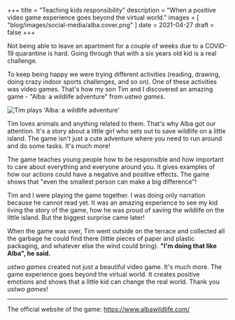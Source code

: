 +++
title = "Teaching kids responsibility"
description = "When a positive video game experience goes beyond the virtual world."
images = [
  "blog/images/social-media/alba.cover.png"
]
date = 2021-04-27
draft = false
+++

Not being able to leave an apartment for a couple of weeks due to a COVID-19
quarantine is hard. Going through that with a six years old kid is a real
challenge.

To keep being happy we were trying different activities (reading, drawing,
doing crazy indoor sports challenges, and so on). One of these activities was
video games. That's how my son Tim and I discovered an amazing game - "Alba: a
wildlife adventure" from *ustwo games*.

<!--more-->

![Tim plays 'Alba: a wildlife adventure'][playing-alba]

Tim loves animals and anything related to them. That's why Alba got our
attention. It's a story about a little girl who sets out to save wildlife on a
little island. The game isn't just a cute adventure where you need
to run around and do some tasks. It's much more!

The game teaches young people how to be responsible and how important to
care about everything and everyone around you. It gives examples of how our
actions could have a negative and positive effects. The game shows that "even the
smallest person can make a big difference"!

Tim and I were playing the game together. I was doing only narration because
he cannot read yet. It was an amazing experience to see my kid living the story
of the game, how he was proud of saving the wildlife on the little island. But
the biggest surprise came later!

When the game was over, Tim went outside on the terrace and collected all the
garbage he could find there (little pieces of paper and plastic packaging, and
whatever else the wind could bring). **"I'm doing that like Alba", he said.**

*ustwo games* created not just a beautiful video game. It's much more. The game
experience goes beyond the virtual world. It creates positive emotions and shows
that a little kid can change the real world. Thank you *ustwo games*!

---
The official website of the game: <https://www.albawildlife.com/>

[playing-alba]: /blog/images/playing-alba.jpg
